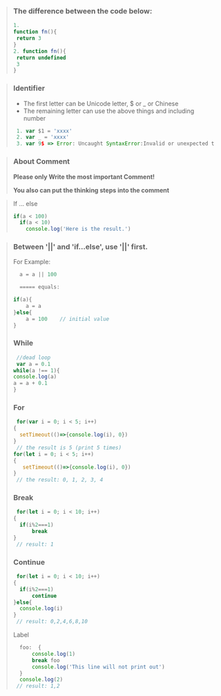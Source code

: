 > ### The difference between the code below:
> ```javascript
> 1.
> function fn(){
>  return 3
> }
> 2. function fn(){
>  return undefined
>  3
> }
> ```

> ### Identifier
> - The first letter can be Unicode letter, $ or _ or Chinese
> - The remaining letter can use the above things and including number
> ```javascript
>  1. var $1 = 'xxxx'
>  2. var _ = 'xxxx'
>  3. var 9$ => Error: Uncaught SyntaxError:Invalid or unexpected token
> ```

> ### About Comment
> **Please only Write the most important Comment!**
>
> **You also can put the thinking steps into the comment**

> If ... else
>  ```javascript
>  if(a < 100)
>    if(a < 10)
>      console.log('Here is the result.')
>  ```

> ### Between '||' and 'if...else', use '||' first.
>
> For Example:
> ```javascript
>   a = a || 100
>
>   ===== equals:
>
> if(a){
>     a = a
> }else{
>     a = 100    // initial value
> }
> ```
> ### While
> ```javascript
>  //dead loop
>  var a = 0.1
> while(a !== 1){
> console.log(a)
> a = a + 0.1
> }
> ```
> ### For
> ```javascript
>  for(var i = 0; i < 5; i++)
> {
>   setTimeout(()=>{console.log(i), 0})
> }
>  // the result is 5 (print 5 times)
> for(let i = 0; i < 5; i++)
> {
>    setTimeout(()=>{console.log(i), 0})
> }
>  // the result: 0, 1, 2, 3, 4
> ```
> ### Break
> ```javascript
>  for(let i = 0; i < 10; i++)
> {
>   if(i%2===1)
>       break
> }
>  // result: 1
> ```
> ### Continue
> ```javascript
>  for(let i = 0; i < 10; i++)
> {
>   if(i%2===1)
>       continue
> }else{
>   console.log(i)
> }
>  // result: 0,2,4,6,8,10
> ```
> Label
> ```javascript
>   foo:  {
>       console.log(1)
>       break foo
>       console.log('This line will not print out')
>   }
>   console.log(2)
>  // result: 1,2
> ```


